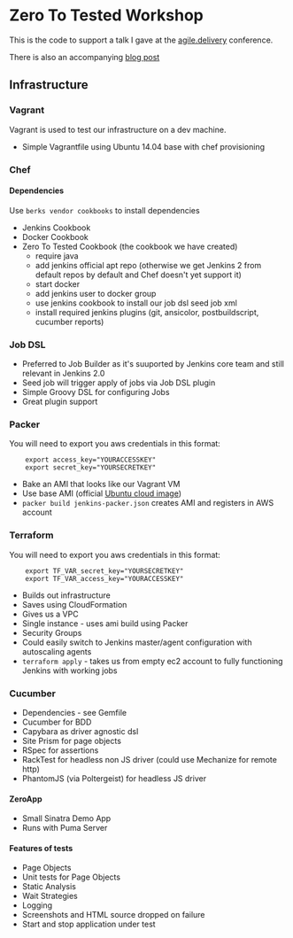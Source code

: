 # Zero To Tested Workshop

This is the code to support a talk I gave at the [agile.delivery](http://agile.delivery) conference.

There is also an accompanying [blog post](http://agile.delivery/2016/05/04/bullet-proof-test-automation/)

## Infrastructure

### Vagrant

Vagrant is used to test our infrastructure on a dev machine.

* Simple Vagrantfile using Ubuntu 14.04 base with chef provisioning

### Chef

#### Dependencies

Use `berks vendor cookbooks` to install dependencies

* Jenkins Cookbook
* Docker Cookbook
* Zero To Tested Cookbook (the cookbook we have created)
  - require java
  - add jenkins official apt repo (otherwise we get Jenkins 2 from default repos by default and Chef doesn't yet support it)
  - start docker
  - add jenkins user to docker group
  - use jenkins cookbook to install our job dsl seed job xml
  - install required jenkins plugins (git, ansicolor, postbuildscript, cucumber reports)

### Job DSL

* Preferred to Job Builder as it's suuported by Jenkins core team and still relevant in Jenkins 2.0
* Seed job will trigger apply of jobs via Job DSL plugin
* Simple Groovy DSL for configuring Jobs
* Great plugin support

### Packer

You will need to export you aws credentials in this format:

```shell
    export access_key="YOURACCESSKEY"
    export secret_key="YOURSECRETKEY"
```

* Bake an AMI that looks like our Vagrant VM
* Use base AMI (official [Ubuntu cloud image](https://cloud-images.ubuntu.com/))
* `packer build jenkins-packer.json` creates AMI and registers in AWS account

### Terraform


You will need to export you aws credentials in this format:

```shell
    export TF_VAR_secret_key="YOURSECRETKEY"
    export TF_VAR_access_key="YOURACCESSKEY"
```

* Builds out infrastructure
* Saves using CloudFormation
* Gives us a VPC
* Single instance - uses ami build using Packer
* Security Groups
* Could easily switch to Jenkins master/agent configuration with autoscaling agents
* `terraform apply` - takes us from empty ec2 account to fully functioning Jenkins with working jobs

### Cucumber

* Dependencies - see Gemfile
* Cucumber for BDD
* Capybara as driver agnostic dsl
* Site Prism for page objects
* RSpec for assertions
* RackTest for headless non JS driver (could use Mechanize for remote http)
* PhantomJS (via Poltergeist) for headless JS driver

#### ZeroApp

* Small Sinatra Demo App
* Runs with Puma Server

#### Features of tests

* Page Objects
* Unit tests for Page Objects
* Static Analysis
* Wait Strategies
* Logging
* Screenshots and HTML source dropped on failure
* Start and stop application under test
